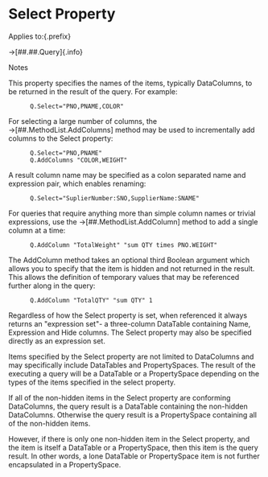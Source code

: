# Select Property

Applies to:{.prefix}

→[##.##.Query]{.info}

Notes

This property specifies the names of the items, typically DataColumns, to be returned in the result of the query.  For example:

~~~
      Q.Select="PNO,PNAME,COLOR"
~~~

For selecting a large number of columns, the →[##.MethodList.AddColumns] method may be used to
incrementally add columns to the Select property:

~~~
      Q.Select="PNO,PNAME"
      Q.AddColumns "COLOR,WEIGHT"
~~~

A result column name may be specified as a colon separated name and expression pair, which enables renaming:

~~~
      Q.Select="SuplierNumber:SNO,SupplierName:SNAME"
~~~

For queries that require anything more than simple column names or trivial expressions, use the
→[##.MethodList.AddColumn] method to add a single column at a time:

~~~
      Q.AddColumn "TotalWeight" "sum QTY times PNO.WEIGHT"
~~~

The AddColumn method takes an optional third Boolean argument which allows you to specify that
the item is hidden and not returned in the result. This allows the definition of temporary
values that may be referenced further along in the query:

~~~
      Q.AddColumn "TotalQTY" "sum QTY" 1
~~~

Regardless of how the Select property is set, when referenced it always returns an "expression set"-
a three-column DataTable containing Name, Expression and Hide columns. The Select
property may also be specified directly as an expression set.

Items specified by the Select property are not limited to DataColumns and may specifically include
DataTables and PropertySpaces. The result of the executing a query will be a DataTable or a PropertySpace
depending on the types of the items specified in the select property.

If all of the non-hidden items in the Select property are conforming DataColumns,
the query result is a DataTable containing the non-hidden DataColumns.
Otherwise the query result is a PropertySpace containing all of the non-hidden items.

However, if there is only one non-hidden item in the Select property, and the item is
itself a DataTable or a PropertySpace, then this item is the query result.
In other words, a lone DataTable or PropertySpace item is not further encapsulated
in a PropertySpace.


